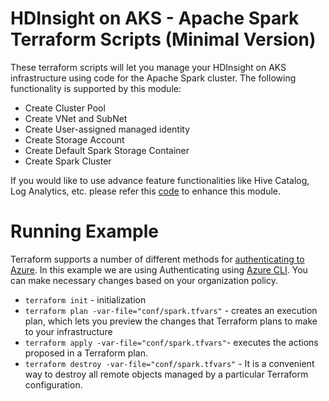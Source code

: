 # HDInsight on AKS - Apache Spark Terraform Scripts (Minimal Version)

These terraform scripts will let you manage your HDInsight on AKS infrastructure using code for the Apache Spark cluster. 
The following functionality is supported by this module:

- Create Cluster Pool
- Create VNet and SubNet
- Create User-assigned managed identity
- Create Storage Account
- Create Default Spark Storage Container
- Create Spark Cluster

If you would like to use advance feature functionalities like Hive Catalog, Log Analytics, etc. please refer this [code](../terraform) to enhance this module.

# Running Example

Terraform supports a number of different methods for [authenticating to Azure](https://registry.terraform.io/providers/hashicorp/azurerm/latest/docs). In this example we are using Authenticating using [Azure CLI](https://registry.terraform.io/providers/hashicorp/azurerm/latest/docs/guides/azure_cli). You can make necessary changes based on your organization policy.

- `terraform init` - initialization
- `terraform plan -var-file="conf/spark.tfvars"` - creates an execution plan, which lets you preview the changes that Terraform plans to make to your infrastructure
- `terraform apply -var-file="conf/spark.tfvars"`- executes the actions proposed in a Terraform plan.
- `terraform destroy -var-file="conf/spark.tfvars"` - It is a convenient way to destroy all remote objects managed by a particular Terraform configuration.
